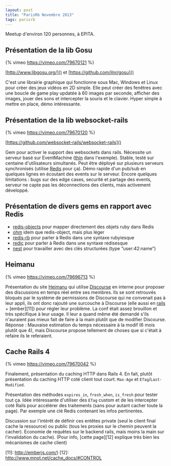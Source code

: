 ```yaml
---
layout: post
title: "ParisRb Novembre 2013"
tags: parisrb
---
```


Meetup d'environ 120 personnes, à EPITA.

## Présentation de la lib Gosu

{% vimeo https://vimeo.com/79670121 %}

[http://www.libgosu.org/]() et [https://github.com/jlnr/gosu]()

C'est une librairie graphique qui fonctionne sous Mac, Windows et Linux pour
créer des jeux vidéos en 2D simple. Elle peut créer des fenêtres avec une
boucle de game play updatée à 60 images par seconde, afficher des images, jouer
des sons et intercepter la souris et le clavier. Hyper simple à mettre en
place, démo intéressante.

## Présentation de la lib websocket-rails

{% vimeo https://vimeo.com/79670120 %}

[https://github.com/websocket-rails/websocket-rails]()

Gem pour activer le support des websockets dans rails. Nécessite un serveur
basé sur EventMachine ([thin][1] dans l'exemple). Stable, testé sur centaine
d'utilisateurs simultanés. Peut être déployé sur plusieurs serveurs
synchronisés (utilise [Redis][2] pour ça). Démo rapide d'un
pub/sub en quelques lignes en écoutant des events sur le serveur.  Encore
quelques limitations : bugs sur des edge cases, securité et partage des events,
serveur ne capte pas les déconnections des clients, mais activement développé.

## Présentation de divers gems en rapport avec Redis

- [redis-objects][3] pour mapper directement des objets ruby dans Redis
- [ohm][4] idem que redis-object, mais plus léger
- [redis-rb][5] pour parler à Redis dans une syntaxe rubyiesque
- [redic][6] pour parler à Redis dans une syntaxe redisesque
- [nest][7] pour travailler avec des clés structurées (type “user:42:name”)

## Heimanu

{% vimeo https://vimeo.com/79696713 %}

Présentation du site [Heimanu][8] qui utilise [Discourse][9] en interne pour
proposer des discussions en temps réel entre ses membres. Ils se sont retrouvés
bloqués par le système de permissions de Discourse qui ne convenait pas à leur
appli, ils ont donc rajouté une surcouche à Discourse (elle aussi en
[rails][10] + [ember][11]) pour régler
leur problème. La conf était assez brouillon et très spécifique à leur usage.
Il leur a quand même été demandé s'ils n'auraient pas mieux fait de faire à la
main plutôt que de modifier Discourse. Réponse : Mauvaise estimation du temps
nécessaire à la modif (6 mois plutôt que 4), mais Discourse propose tellement
de choses que si c'était à refaire ils le referaient.

## Cache Rails 4

{% vimeo https://vimeo.com/79670042 %}

Finalement, présentation du caching HTTP dans Rails 4. En fait, plutôt
présentation du caching HTTP coté client tout court. `Max-Age` et
`ETag`/`Last-Modified`. 

Présentation des méthodes `expires_in`, `fresh_when`, `is_fresh`
pour tester tout ça.  Idée intéressante d'utiliser des `ETag` custom et de les
intercepter coté Rails pour accélérer des traitements (sans pour autant cacher
toute la page). Par exemple une clé Redis contenant les infos pertinentes.

Discussion sur l'intérêt de définir ces entêtes private (seul le client final
cache la ressource) ou public (tous les proxies sur le chemin peuvent la
cacher). Economie de requêtes sur le backend rails, mais moins la main sur
l'invalidation du cache).  (Pour info, [cette page][12] explique très bien les
mécanismes de cache client)

[1]: http://code.macournoyer.com/thin/
[2]: http://redis.io/
[3]: https://github.com/nateware/redis-objects
[4]: https://github.com/soveran/ohm
[5]: https://github.com/redis/redis-rb
[6]: https://github.com/amakawa/redic
[7]: https://github.com/soveran/nest
[8]: http://heimanu.com/
[9]: http://www.discourse.org/
[10]: http://rubyonrails.org/
[11]: http://emberjs.com/)
[12]: http://www.mnot.net/cache_docs/#CONTROL
